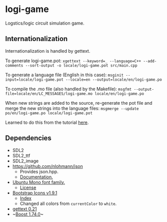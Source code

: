 # logi-game

Logstics/logic circuit simulation game.

## Internationalization

Internationalization is handled by gettext.

To generate logi-game.pot:
`xgettext --keyword=_ --language=C++ --add-comments --sort-output -o locale/logi-game.pot src/main.cpp`

To generate a language file (English in this case):
`msginit --input=locale/logi-game.pot --locale=en --output=locale/en/logi-game.po`

To compile the .mo file (also handled by the Makefile):
`msgfmt --output-file=locale/en/LC_MESSAGES/logi-game.mo locale/en/logi-game.po`

When new strings are added to the source, re-generate the pot file and merge the new strings into the language files:
`msgmerge --update po/en/logi-game.po locale/logi-game.pot`

Learned to do this from the tutorial [here](https://www.labri.fr/perso/fleury/posts/programming/a-quick-gettext-tutorial.html).

## Dependencies

* SDL2
* SDL2_ttf
* SDL2_image
* https://github.com/nlohmann/json
    * Provides json.hpp.
    * [Documentation.](https://json.nlohmann.me/)
* [Ubuntu Mono font family.](https://fonts.google.com/specimen/Ubuntu+Mono)
    * [License](https://ubuntu.com/legal/font-licence)
* [Bootstrap Icons v1.9.1](https://github.com/twbs/icons/releases/tag/v1.9.1)
    * [Index](https://icons.getbootstrap.com/)
    * Changed all colors from `currentColor` to `white`.
* [gettext 0.21](https://www.gnu.org/software/gettext/)
* ~[Boost 1.74.0](https://www.boost.org/doc/libs/1_74_0)~
